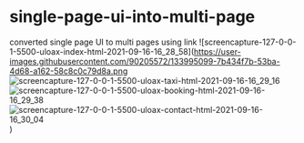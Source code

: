 # single-page-ui-into-multi-page
converted single page UI to multi pages using link
![screencapture-127-0-0-1-5500-uloax-index-html-2021-09-16-16_28_58](https://user-images.githubusercontent.com/90205572/133995099-7b434f7b-53ba-4d68-a162-58c8c0c79d8a.png
![screencapture-127-0-0-1-5500-uloax-taxi-html-2021-09-16-16_29_16](https://user-images.githubusercontent.com/90205572/133995146-9b77ae85-9b03-4397-9bec-82890bd627b6.png)
![screencapture-127-0-0-1-5500-uloax-booking-html-2021-09-16-16_29_38](https://user-images.githubusercontent.com/90205572/133995175-5d33c675-a3f8-4cca-afbd-2c785f8175a3.png)
![screencapture-127-0-0-1-5500-uloax-contact-html-2021-09-16-16_30_04](https://user-images.githubusercontent.com/90205572/133995190-392eb2d9-86d8-4bc8-8485-8409b46e5817.png)
)
